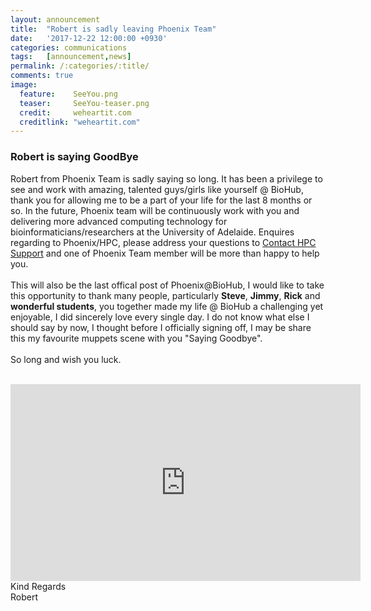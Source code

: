 ```yaml
---
layout:	announcement 
title: 	"Robert is sadly leaving Phoenix Team"
date:   '2017-12-22 12:00:00 +0930'
categories: communications
tags: 	[announcement,news]
permalink: /:categories/:title/
comments: true
image: 
  feature:    SeeYou.png
  teaser:     SeeYou-teaser.png
  credit:     weheartit.com
  creditlink: "weheartit.com"
---
```


### Robert is saying GoodBye

Robert from Phoenix Team is sadly saying so long. It has been a privilege to see and work with
amazing, talented guys/girls like yourself @ BioHub, thank you for allowing me to be a part of your life for the last
8 months or so. In the future, Phoenix team will be continuously work with you and delivering more advanced computing technology for bioinformaticians/researchers at the University of Adelaide. 
Enquires regarding to Phoenix/HPC, please address your questions to <a
href="mailto:hpcsupport@adelaide.edu.au">Contact HPC Support</a> and one of Phoenix Team member will
be more than happy to help you. <br><br>
This will also be the last offical post of Phoenix@BioHub, I would like to take this opportunity to thank many people, particularly **Steve**, **Jimmy**, **Rick** and
**wonderful students**, you together made my life @ BioHub a challenging yet enjoyable, I did
sincerely love every single day. I do not know what else I should say by now, I thought before I officially signing off, I may be share this my favourite muppets scene with you "Saying Goodbye". <br><br>
So long and wish you luck. <br><br>
<iframe width="560" height="315" src="https://www.youtube.com/embed/penzsVANV0k?start=3" frameborder="0" gesture="media" allow="encrypted-media" allowfullscreen></iframe>
Kind Regards <br>
Robert
